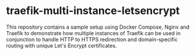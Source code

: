 # traefik-multi-instance-letsencrypt

This repository contains a sample setup using Docker Compose, Nginx and Traefik to demonstrate how multiple instances of Traefik can be used in conjunction to handle HTTP to HTTPS redirection and domain-specific routing with unique Let's Encrypt certificates.
